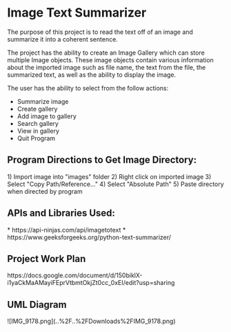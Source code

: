 <h1>Image Text Summarizer</h1>

The purpose of this project is to read the text off of an image and summarize it into a coherent sentence.

The project has the ability to create an Image Gallery which can store multiple Image objects.
These image objects contain various information about the imported image such as file name, the text from the file,
the summarized text, as well as the ability to display the image.

The user has the ability to select from the follow actions:
* Summarize image
* Create gallery
* Add image to gallery
* Search gallery
* View in gallery
* Quit Program

<h2>Program Directions to Get Image Directory:</h2>
1) Import image into "images" folder
2) Right click on imported image
3) Select "Copy Path/Reference..."
4) Select "Absolute Path"
5) Paste directory when directed by program

<h2>APIs and Libraries Used: </h2>
* https://api-ninjas.com/api/imagetotext
* https://www.geeksforgeeks.org/python-text-summarizer/

<h2>Project Work Plan</h2>
https://docs.google.com/document/d/150biklX-i1yaCkMaAMayiFEprVtbmtOkjZt0cc_0xEI/edit?usp=sharing

<h2>UML Diagram</h2>
![IMG_9178.png](..%2F..%2FDownloads%2FIMG_9178.png)
